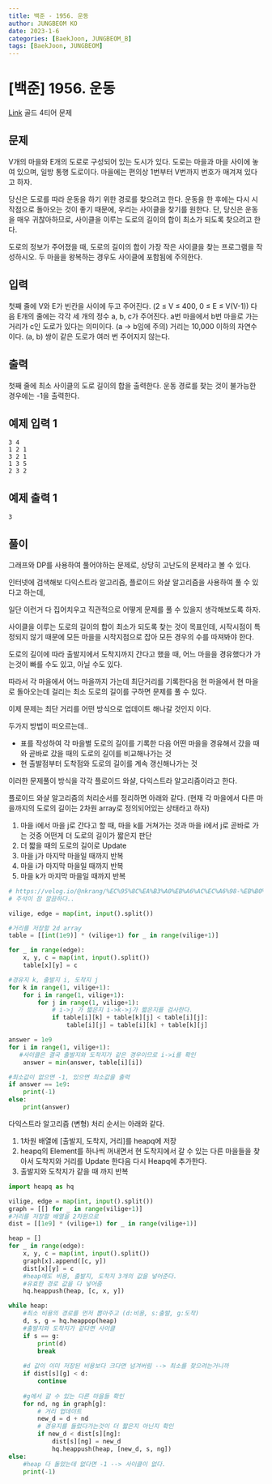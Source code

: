 ```yaml
---
title: 백준 - 1956. 운동
author: JUNGBEOM KO
date: 2023-1-6
categories: [BaekJoon, JUNGBEOM_B]
tags: [BaekJoon, JUNGBEOM]
---
```


# [백준] 1956. 운동

[Link](https://www.acmicpc.net/problem/1956) 골드 4티어 문제



## 문제

V개의 마을와 E개의 도로로 구성되어 있는 도시가 있다. 도로는 마을과 마을 사이에 놓여 있으며, 일방 통행 도로이다. 마을에는 편의상 1번부터 V번까지 번호가 매겨져 있다고 하자.

당신은 도로를 따라 운동을 하기 위한 경로를 찾으려고 한다. 운동을 한 후에는 다시 시작점으로 돌아오는 것이 좋기 때문에, 우리는 사이클을 찾기를 원한다. 단, 당신은 운동을 매우 귀찮아하므로, 사이클을 이루는 도로의 길이의 합이 최소가 되도록 찾으려고 한다.

도로의 정보가 주어졌을 때, 도로의 길이의 합이 가장 작은 사이클을 찾는 프로그램을 작성하시오. 두 마을을 왕복하는 경우도 사이클에 포함됨에 주의한다.



## 입력

첫째 줄에 V와 E가 빈칸을 사이에 두고 주어진다. (2 ≤ V ≤ 400, 0 ≤ E ≤ V(V-1)) 다음 E개의 줄에는 각각 세 개의 정수 a, b, c가 주어진다. a번 마을에서 b번 마을로 가는 거리가 c인 도로가 있다는 의미이다. (a → b임에 주의) 거리는 10,000 이하의 자연수이다. (a, b) 쌍이 같은 도로가 여러 번 주어지지 않는다.



## 출력

첫째 줄에 최소 사이클의 도로 길이의 합을 출력한다. 운동 경로를 찾는 것이 불가능한 경우에는 -1을 출력한다.



## 예제 입력 1

```
3 4
1 2 1
3 2 1
1 3 5
2 3 2
```



## 예제 출력 1

```
3
```



## 풀이

그래프와 DP를 사용하여 풀어야하는 문제로, 상당히 고난도의 문제라고 볼 수 있다.

인터넷에 검색해보 다익스트라 알고리즘, 플로이드 와샬 알고리즘을 사용하여 풀 수 있다고 하는데,

일단 이런거 다 집어치우고 직관적으로 어떻게 문제를 풀 수 있을지 생각해보도록 하자.

사이클을 이루는 도로의 길이의 합이 최소가 되도록 찾는 것이 목표인데, 시작시점이 특정되지 않기 때문에 모든 마을을 시작지점으로 잡아 모든 경우의 수를 따져봐야 한다.

도로의 길이에 따라 출발지에서 도착지까지 간다고 했을 때, 어느 마을을 경유했다가 가는것이 빠를 수도 있고, 아닐 수도 있다.

따라서 각 마을에서 어느 마을까지 가는데 최단거리를 기록한다음 현 마을에서 현 마을로 돌아오는데 걸리는 최소 도로의 길이를 구하면 문제를 풀 수 있다.

이제 문제는 최단 거리를 어떤 방식으로 업데이트 해나갈 것인지 이다.

두가지 방법이 떠오르는데..

- 표를 작성하여 각 마을별 도로의 길이를 기록한 다음 어떤 마을을 경유해서 갔을 때와 곧바로 갔을 때의 도로의 길이를 비교해나가는 것
- 현 출발점부터 도착점와 도로의 길이를 계속 갱신해나가는 것

이러한 문제풀이 방식을 각각 플로이드 와샬, 다익스트라 알고리즘이라고 한다.

플로이드 와샬 알고리즘의 처리순서를 정리하면 아래와 같다. (현재 각 마을에서 다른 마을까지의 도로의 길이는 2차원 array로 정의되어있는 상태라고 하자)

1. 마을 i에서 마을 j로 간다고 할 때, 마을 k를 거쳐가는 것과 마을 i에서 j로 곧바로 가는 것중 어떤게 더 도로의 길이가 짧은지 판단
2. 더 짧을 때의 도로의 길이로 Update
3. 마을 j가 마지막 마을일 때까지 반복
4. 마을 i가 마지막 마을일 때까지 반복
5. 마을 k가 마지막 마을일 때까지 반복

```python
# https://velog.io/@nkrang/%EC%95%8C%EA%B3%A0%EB%A6%AC%EC%A6%98-%EB%B0%B1%EC%A4%80-1956-%EC%9A%B4%EB%8F%99-%ED%92%80%EC%9D%B4-%ED%8C%8C%EC%9D%B4%EC%8D%AC
# 주석이 참 깔끔하다..

vilige, edge = map(int, input().split())

#거리를 저장할 2d array
table = [[int(1e9)] * (vilige+1) for _ in range(vilige+1)]

for _ in range(edge):
    x, y, c = map(int, input().split())
    table[x][y] = c

#경유지 k, 출발지 i, 도착지 j
for k in range(1, vilige+1):
    for i in range(1, vilige+1):
        for j in range(1, vilige+1):
            # i->j 가 짧은지 i->k->j가 짧은지를 검사한다.
            if table[i][k] + table[k][j] < table[i][j]:
                table[i][j] = table[i][k] + table[k][j]

answer = 1e9
for i in range(1, vilige+1):
   #사이클은 결국 출발지와 도착지가 같은 경우이므로 i->i를 확인
    answer = min(answer, table[i][i])

#최소값이 없으면 -1, 있으면 최소값을 출력
if answer == 1e9:
    print(-1)
else:
    print(answer)
```

다익스트라 알고리즘 (변형) 처리 순서는 아래와 같다.

1. 1차원 배열에 [출발지, 도착지, 거리]를 heapq에 저장
2. heapq의 Element를 하나씩 꺼내면서 현 도착지에서 갈 수 있는 다른 마을들을 찾아서 도착지와 거리를 Update 한다음 다시 Heapq에 추가한다.
3. 출발지와 도착지가 같을 때 까지 반복

```python
import heapq as hq

vilige, edge = map(int, input().split())
graph = [[] for _ in range(vilige+1)]
#거리를 저장할 배열을 2차원으로
dist = [[1e9] * (vilige+1) for _ in range(vilige+1)]

heap = []
for _ in range(edge):
    x, y, c = map(int, input().split())
    graph[x].append([c, y])
    dist[x][y] = c
    #heap에도 비용, 출발지, 도착지 3개의 값을 넣어준다.
    #유효한 경로 값을 다 넣어줌
    hq.heappush(heap, [c, x, y])

while heap:
    #최소 비용의 경로를 먼저 뽑아주고 (d:비용, s:출발, g:도착)
    d, s, g = hq.heappop(heap)
    #출발지와 도착지가 같다면 사이클
    if s == g:
        print(d)
        break
        
    #d 값이 이미 저장된 비용보다 크다면 넘겨버림 --> 최소를 찾으려는거니까
    if dist[s][g] < d:
        continue
        
    #g에서 갈 수 있는 다른 마을들 확인
    for nd, ng in graph[g]:
    	# 거리 업데이트
        new_d = d + nd
        # 경유지를 들렀다가는것이 더 짧은지 아닌지 확인
        if new_d < dist[s][ng]:
            dist[s][ng] = new_d
            hq.heappush(heap, [new_d, s, ng])
else:
    #heap 다 돌았는데 없다면 -1 --> 사이클이 없다.
    print(-1)
```

